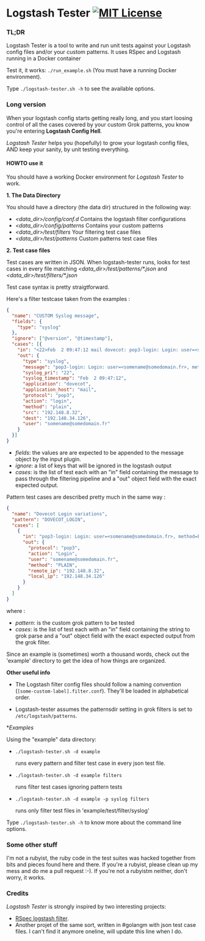 # Logstash Tester [![MIT License](http://img.shields.io/badge/license-MIT-blue.svg?style=flat-square)](/LICENSE)

### TL;DR

Logstash Tester is a tool to write and run unit tests against your Logstash config files and/or your custom patterns.
It uses RSpec and Logstash running in a Docker container

Test it, it works: ```./run_example.sh``` (You must have a running Docker environment).

Type ```./logstash-tester.sh -h``` to see the available options.

### Long version

When your logstash config starts getting really long, and you start loosing control of
all the cases covered by your custom Grok patterns, you know you're entering **Logstash
Config Hell**.

*Logstash Tester* helps you (hopefully) to grow your logstash config files, AND keep your
sanity, by unit testing everything.

#### HOWTO use it

You should have a working Docker environment for *Logstash Tester* to work.

**1. The Data Directory**

You should have a directory (the data dir) structured in the following way:
-   *<data_dir>/config/conf.d*
    Contains the logstash filter configurations
-   *<data_dir>/config/patterns*
    Contains your custom patterns
-   *<data_dir>/test/filters*
    Your filtering test case files
-   *<data_dir>/test/patterns*
    Custom patterns test case files

**2. Test case files**    

Test cases are written in JSON. When logstash-tester runs, looks for test cases in every file matching *<data_dir>/test/patterns/\*.json* and *<data_dir>/test/filters/\*.json*

Test case syntax is pretty straigtforward.

Here's a filter testcase taken from the examples :

```json
{
  "name": "CUSTOM Syslog message",
  "fields": {
    "type": "syslog"
  },
  "ignore": ["@version", "@timestamp"],
  "cases": [{
    "in": "<22>Feb  2 09:47:12 mail dovecot: pop3-login: Login: user=<somename@somedomain.fr>, method=PLAIN, rip=192.148.8.32, lip=192.148.34.126",
    "out": {
      "type": "syslog",
      "message": "pop3-login: Login: user=<somename@somedomain.fr>, method=PLAIN, rip=192.148.8.32, lip=192.148.34.126",
      "syslog_pri": "22",
      "syslog_timestamp": "Feb  2 09:47:12",
      "application": "dovecot",
      "application_host": "mail",
      "protocol": "pop3",
      "action": "login",
      "method": "plain",
      "src": "192.148.8.32",
      "dest": "192.148.34.126",
      "user": "somename@somedomain.fr"
    }
  }]
}
```

-   *fields*: the values are are expected to be appended to the message object by the input plugin.
-   *ignore*: a list of keys that will be ignored in the logstash output
-   *cases*: is the list of test each with an "in" field containing the message to pass through the filtering pipeline and a "out" object field with the exact expected output.

Pattern test cases are described pretty much in the same way :

```json
{
  "name": "Dovecot Login variations",
  "pattern": "DOVECOT_LOGIN",
  "cases": [
    {
      "in": "pop3-login: Login: user=<somename@somedomain.fr>, method=PLAIN, rip=192.148.8.32, lip=192.148.34.126",
      "out": {
        "protocol": "pop3",
        "action": "Login",
        "user": "somename@somedomain.fr",
        "method": "PLAIN",
        "remote_ip": "192.148.8.32",
        "local_ip": "192.148.34.126"
      }
    }
  ]
}
```

where :
-   *pattern*: is the custom grok pattern to be tested
-   *cases*: is the list of test each with an "in" field containing the string to grok parse and a "out" object field with the exact expected output from the grok filter.

Since an example is (sometimes) worth a thousand words, check out the 'example' directory to get the idea of how things are organized.

**Other useful info**
-   The Logstash filter config files should follow a naming convention
    (```[some-custom-label].filter.conf```).
    They'll be loaded in alphabetical order.

-   Logstash-tester assumes the patternsdir setting in grok filters is set to ```/etc/logstash/patterns```.

**Examples*

Using the "example" data directory:

-   ```./logstash-tester.sh -d example``` 

    runs  every pattern and filter test case in every json test file. 

-   ```./logstash-tester.sh -d example filters``` 

    runs filter test cases ignoring pattern tests

-   ```./logstash-tester.sh -d example -p syslog filters``` 

    runs only filter test files in 'example/test/filter/syslog'

Type ```./logstash-tester.sh -h``` to know more about the command line options.

### Some other stuff

I'm not a rubyist, the ruby code in the test suites was hacked together from bits
and pieces found here and there. If you're a rubyist, please clean up my mess
and do me a pull request :-). If you're not a rubyistm neither, don't worry, it works.

### Credits

*Logstash Tester* is strongly inspired by two interesting projects: 
- [RSpec logstash filter](https://github.com/tcnksm/rspec-logstash-filter).
- Another projet of the same sort, written in #golangm with json test case files. I can't find it anymore oneline, will update this line when I do.


